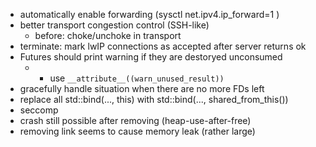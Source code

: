
* automatically enable forwarding (sysctl net.ipv4.ip_forward=1 )
* better transport congestion control (SSH-like)
  * before: choke/unchoke in transport
* terminate: mark lwIP connections as accepted after server returns ok
* Futures should print warning if they are destoryed unconsumed
  * + use `__attribute__((warn_unused_result))`
* gracefully handle situation when there are no more FDs left
* replace all std::bind(..., this) with std::bind(..., shared_from_this())
* seccomp
* crash still possible after removing (heap-use-after-free)
* removing link seems to cause memory leak (rather large)
